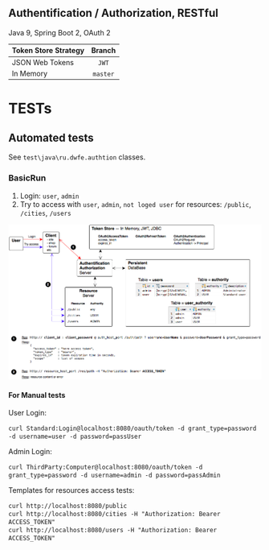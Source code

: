 ## Authentification / Authorization, RESTful
Java 9, Spring Boot 2, OAuth 2
<br>

| Token Store Strategy | Branch        |
|----------------------|:-------------:|
| JSON Web Tokens      | `JWT`         |
| In Memory            | `master`      |


# TESTs
## Automated tests
See `test\java\ru.dwfe.authtion` classes.
### BasicRun
1. Login: `user`, `admin`
2. Try to access with `user`, `admin`, `not loged user` for resources: `/public`, `/cities`, `/users`

![Basic Run](./Authtion_BasicRun.png)

#### For Manual tests
User Login:
```
curl Standard:Login@localhost:8080/oauth/token -d grant_type=password -d username=user -d password=passUser
```

Admin Login:
```
curl ThirdParty:Computer@localhost:8080/oauth/token -d grant_type=password -d username=admin -d password=passAdmin
```

Templates for resources access tests:
```
curl http://localhost:8080/public
curl http://localhost:8080/cities -H "Authorization: Bearer ACCESS_TOKEN"
curl http://localhost:8080/users -H "Authorization: Bearer ACCESS_TOKEN"
```
